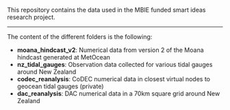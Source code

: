 This repository contains the data used in the MBIE funded smart ideas research project.

---------------------------------------------------

The content of the different folders is the following:
- **moana_hindcast_v2**: Numerical data from version 2 of the Moana hindcast generated at MetOcean
- **nz_tidal_gauges**:   Observation data collected for various tidal gauges around New Zealand
- **codec_reanalysis**: CoDEC numerical data in closest virtual nodes to geocean tidal gauges (private)
- **dac_reanalysis**: DAC numerical data in a 70km square grid around New Zealand
